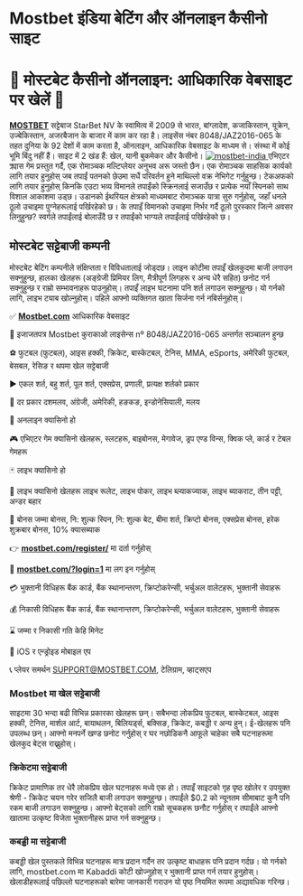 # Mostbet इंडिया बेटिंग और ऑनलाइन कैसीनो साइट
# 🎲 मोस्टबेट कैसीनो ऑनलाइन: आधिकारिक वेबसाइट पर खेलें 🎰

[**MOSTBET**](https://tinyurl.com/ehn56am4) सट्टेबाज StarBet NV के स्वामित्व में 2009 से भारत, बांग्लादेश, कजाकिस्तान, यूक्रेन, उज्बेकिस्तान, अजरबैजान के बाजार में काम कर रहा है। लाइसेंस नंबर 8048/JAZ2016-065 के तहत दुनिया के 92 देशों में काम करता है, ऑनलाइन, आधिकारिक वेबसाइट के माध्यम से। संस्था में कोई भूमि बिंदु नहीं हैं। साइट में 2 खंड हैं: खेल, यानी बुकमेकर और कैसीनो।
<a href="https://tinyurl.com/ehn56am4">
![mostbet-india](https://github.com/user-attachments/assets/3f39f354-ae2b-49bb-b716-837f9b3f702f)
</a>
एभिएटर क्र्यास गेम प्रस्तुत गर्दै, एक रोमाञ्चक मल्टिप्लेयर अनुभव अरू जस्तो छैन। एक रोमाञ्चक साहसिक कार्यको लागि तयार हुनुहोस् जब तपाईं पतनको छेउमा सधैं परिवर्तन हुने माथिल्लो वक्र नेभिगेट गर्नुहुन्छ। टेकअफको लागि तयार हुनुहोस् किनकि एउटा भव्य विमानले तपाईंको स्क्रिनलाई सजाउँछ र प्रत्येक नयाँ स्पिनको साथ विशाल आकाशमा उड्छ। उडानको ईथरियल क्षेत्रको माध्यमबाट रोमाञ्चक यात्रा सुरु गर्नुहोस्, जहाँ धनले ठूलो उचाइमा पुग्नेहरूलाई पर्खिरहेको छ। के तपाइँ विमानको उचाइमा निर्भर गर्दै ठूलो पुरस्कार जित्ने अवसर लिनुहुन्छ? स्वर्गले तपाईंलाई बोलाउँदै छ र तपाईंको भाग्यले तपाईंलाई पर्खिरहेको छ।

## मोस्टबेट सट्टेबाजी कम्पनी

मोस्टबेट बेटिंग कम्पनीले संक्षिप्तता र विविधतालाई जोड्दछ। लाइन कोटीमा तपाइँ खेलकुदमा बाजी लगाउन सक्नुहुन्छ, हालका खेलहरू (अङ्ग्रेजी प्रिमियर लिग, मैत्रीपूर्ण लिगहरू र अन्य धेरै सहित) छनोट गर्न सक्नुहुन्छ र राम्रो सम्भावनाहरू पाउनुहोस्। तपाइँ लाइभ घटनामा पनि शर्त लगाउन सक्नुहुन्छ। यो गर्नको लागि, लाइभ ट्याब खोल्नुहोस्। पहिले आफ्नो व्यक्तिगत खाता सिर्जना गर्न नबिर्सनुहोस्।


✅ [**Mostbet.com**](https://tinyurl.com/ehn56am4) आधिकारिक वेबसाइट

📃 इजाजतपत्र Mostbet कुराकाओ लाइसेन्स nº 8048/JAZ2016-065 अन्तर्गत सञ्चालन हुन्छ

⚽ फुटबल (फुटबल), आइस हक्की, क्रिकेट, बास्केटबल, टेनिस, MMA, eSports, अमेरिकी फुटबल, बेसबल, रेसिङ र थपमा खेल सट्टेबाजी

▶ एकल शर्त, बहु शर्त, पूल शर्त, एक्सप्रेस, प्रणाली, प्रत्यक्ष शर्तको प्रकार

🔢 दर प्रकार दशमलव, अंग्रेजी, अमेरिकी, हङकङ, इन्डोनेसियाली, मलय

🎰 अनलाइन क्यासिनो हो

🎮 एभिएटर गेम क्यासिनो खेलहरू, स्लटहरू, बाइबोनस, मेगावेज, ड्रप एण्ड विन्स, क्विक प्ले, कार्ड र टेबल गेमहरू

🃏 लाइभ क्यासिनो हो

🎲 लाइभ क्यासिनो खेलहरू लाइभ रूलेट, लाइभ पोकर, लाइभ ब्ल्याकज्याक, लाइभ ब्याकराट, तीन पट्टी, अन्डर बहार

🎁 बोनस जम्मा बोनस, नि: शुल्क स्पिन, नि: शुल्क बेट, बीमा शर्त, क्रिप्टो बोनस, एक्सप्रेस बोनस, हरेक शुक्रबार बोनस, 10% क्यासब्याक

👉 [**mostbet.com/register/**](https://tinyurl.com/ehn56am4) मा दर्ता गर्नुहोस्

🔹 [**mostbet.com/?login=1**](https://tinyurl.com/ehn56am4) मा लग इन गर्नुहोस्

💳 भुक्तानी विधिहरू बैंक कार्ड, बैंक स्थानान्तरण, क्रिप्टोकरेन्सी, भर्चुअल वालेटहरू, भुक्तानी सेवाहरू

💰 निकासी विधिहरू बैंक कार्ड, बैंक स्थानान्तरण, क्रिप्टोकरेन्सी, भर्चुअल वालेटहरू, भुक्तानी सेवाहरू

⌛ जम्मा र निकासी गति केहि मिनेट

📱 iOS र एन्ड्रोइड मोबाइल एप

📞 प्लेयर समर्थन SUPPORT@MOSTBET.COM, टेलिग्राम, व्हाट्सएप

### **Mostbet मा खेल सट्टेबाजी**
साइटमा 30 भन्दा बढी विभिन्न प्रकारका खेलहरू छन्। सबैभन्दा लोकप्रिय फुटबल, बास्केटबल, आइस हक्की, टेनिस, मार्शल आर्ट, बायाथलन, बिलियर्ड्स, बक्सिङ, क्रिकेट, कबड्डी र अन्य हुन्। ई-खेलहरू पनि उपलब्ध छन्। आफ्नो मनपर्ने खण्ड छनोट गर्नुहोस् र घर नछोडिकनै आफूले चाहेका सबै घटनाहरूमा खेलकुद बेट्स राख्नुहोस्।

### **क्रिकेटमा सट्टेबाजी**
क्रिकेट प्रामाणिक तर धेरै लोकप्रिय खेल घटनाहरू मध्ये एक हो। तपाइँ साइटको गृह पृष्ठ खोलेर र उपयुक्त श्रेणी - क्रिकेट चयन गरेर सजिलै बाजी लगाउन सक्नुहुन्छ। तपाईंले $0.2 को न्यूनतम सीमाबाट कुनै पनि रकम बाजी लगाउन सक्नुहुन्छ। आफ्नो बेट्सको लागि राम्रो सूचकहरू छनौट गर्नुहोस् र तपाईंले आफ्नो खातामा उत्कृष्ट विजेता भुक्तानीहरू प्राप्त गर्न सक्नुहुन्छ।

### **कबड्डी मा सट्टेबाजी**
कबड्डी खेल पुस्तकले विभिन्न घटनाहरू मात्र प्रदान गर्दैन तर उत्कृष्ट बाधाहरू पनि प्रदान गर्दछ। यो गर्नको लागि, mostbet.com मा Kabaddi कोटी खोज्नुहोस् र भुक्तानी प्राप्त गर्न तयार हुनुहोस्। खेलाडीहरूलाई पछिल्लो घटनाहरूको बारेमा जानकारी गराउन यो पृष्ठ नियमित रूपमा अद्यावधिक गरिन्छ।
